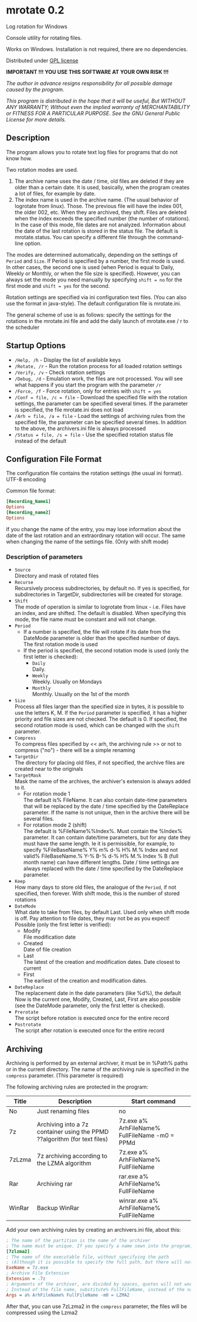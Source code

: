 mrotate 0.2
===========

Log rotation for Windows

Console utility for rotating files.

Works on Windows. Installation is not required, there are no dependencies.

Distributed under [GPL license](http://www.gnu.org/licenses/gpl-3.0.html)

**IMPORTANT !!! YOU USE THIS SOFTWARE AT YOUR OWN RISK !!!**

*The author in advance resigns responsibility for all possible damage caused by the program.*

*This program is distributed in the hope that it will be useful,
But WITHOUT ANY WARRANTY; Without even the implied warranty of
MERCHANTABILITY or FITNESS FOR A PARTICULAR PURPOSE. See the
GNU General Public License for more details.*


## Description


The program allows you to rotate text log files for programs that do not know how.

Two rotation modes are used.

1. The archive name uses the date / time, old files are deleted if they are older than a certain date. It is used, basically, when the program creates a lot of files, for example by date.
2. The index name is used in the archive name. (The usual behavior of logrotate from linux). Those. The previous file will have the index 001, the older 002, etc. When they are archived, they shift. Files are deleted when the index exceeds the specified number (the number of rotations).
In the case of this mode, file dates are not analyzed. Information about the date of the last rotation is stored in the status file. The default is mrotate.status. You can specify a different file through the command-line option.

The modes are determined automatically, depending on the settings of `Period` and `Size`. If Period is specified by a number, the first mode is used. In other cases, the second one is used (when Period is equal to Daily, Weekly or Monthly, or when the file size is specified). However, you can always set the mode you need manually by specifying `shift = no` for the first mode and `shift = yes` for the second.

Rotation settings are specified via ini configuration text files. (You can also use the format in java-style).
The default configuration file is mrotate.ini.

The general scheme of use is as follows: specify the settings for the rotations in the mrotate.ini file and add the daily launch of mrotate.exe / r to the scheduler

## Startup Options

* `/Help, /h` - Display the list of available keys
* `/Rotate, /r` - Run the rotation process for all loaded rotation settings
* `/Verify, /v` - Check rotation settings
* `/Debug, /d` - Emulation work, the files are not processed. You will see what happens if you start the program with the parameter `/r`
* `/Force, /f` - Force rotation, only for entries with `shift = yes`
* `/Conf = file, /c = file` - Download the specified file with the rotation settings, the parameter can be specified several times. If the parameter is specified, the file mrotate.ini does not load
* `/Arh = file, /a = file` - Load the settings of archiving rules from the specified file, the parameter can be specified several times. In addition to the above, the archivers.ini file is always processed
* `/Status = file, /s = file` - Use the specified rotation status file instead of the default

## Configuration File Format

The configuration file contains the rotation settings (the usual ini format). UTF-8 encoding


Common file format:

```ini
[Recording_Name1]
Options
[Recording_name2]
Options
```

If you change the name of the entry, you may lose information about the date of the last rotation and an extraordinary rotation will occur. The same when changing the name of the settings file. (Only with shift mode)

### Description of parameters

* `Source`  
 Directory and mask of rotated files
* `Recurse`  
 Recursively process subdirectories, by default no. If yes is specified, for subdirectories in TargetDir, subdirectories will be created for storage.
* `Shift`  
 The mode of operation is similar to logrotate from linux - i.e. Files have an index, and are shifted. The default is disabled. When specifying this mode, the file name must be constant and will not change.
* `Period`  
  * If a number is specified, the file will rotate if its date from the DateMode parameter is older than the specified number of days. The first rotation mode is used
  * If the period is specified, the second rotation mode is used (only the first letter is checked):
    * `Daily`  
        Daily.
    * `Weekly`  
        Weekly. Usually on Mondays
    * `Monthly`  
        Monthly. Usually on the 1st of the month
* `Size`  
 Process all files larger than the specified size in bytes, it is possible to use the letters K, M. If the `Period` parameter is specified, it has a higher priority and file sizes are not checked. The default is 0. If specified, the second rotation mode is used, which can be changed with the `shift` parameter.
* `Compress`  
 To compress files specified by << arh, the archiving rule >> or not to compress ("no") - there will be a simple renaming
* `TargetDir`  
 The directory for placing old files, if not specified, the archive files are created near to the originals
* `TargetMask`  
 Mask the name of the archives, the archiver's extension is always added to it.
   * For rotation mode 1  
    The default is% FileName. It can also contain date-time parameters that will be replaced by the date / time specified by the DateReplace parameter. If the name is not unique, then in the archive there will be several files.
   * For rotation mode 2 (shift)  
	The default is %FileName%%Index%. Must contain the %Index% parameter. It can contain date/time parameters, but for any date they must have the same length. Ie it is permissible, for example, to specify %FileBaseName% Y% m% d-% H% M.% Index and not valid% FileBaseName.% Y-% B-% d-% H% M.% Index % B (full month name) can have different lengths. Date / time settings are always replaced with the date / time specified by the DateReplace parameter.
* `Keep`  
 How many days to store old files, the analogue of the `Period`, if not specified, then forever. With shift mode, this is the number of stored rotations
* `DateMode`  
 What date to take from files, by default Last.
 Used only when shift mode is off. Pay attention to file dates, they may not be as you expect!  
 Possible (only the first letter is verified):
  * Modify  
   File modification date
  * Created  
   Date of file creation
  * Last  
   The latest of the creation and modification dates. Date closest to current
  * First  
   The earliest of the creation and modification dates.
* `DateReplace`  
 The replacement date in the date parameters (like %d%), the default Now is the current one, Modify, Created, Last, First are also possible (see the DateMode parameter, only the first letter is checked).
* `Prerotate`  
 The script before rotation is executed once for the entire record
* `Postrotate`  
 The script after rotation is executed once for the entire record
 
## Archiving

Archiving is performed by an external archiver, it must be in %Path% paths or in the current directory.
The name of the archiving rule is specified in the `compress` parameter. (This parameter is required)

The following archiving rules are protected in the program:


Title   | Description | Start command
--- | --- | ---
No | Just renaming files | no
7z | Archiving into a 7z container using the PPMD ??algorithm (for text files) | 7z.exe a% ArhFileName% FullFileName -m0 = PPMd
7zLzma | 7z archiving according to the LZMA algorithm | 7z.exe a% ArhFileName% FullFileName
Rar | Archiving rar | rar.exe a% ArhFileName% FullFileName
WinRar | Backup WinRar | winrar.exe a% ArhFileName% FullFileName


Add your own archiving rules by creating an archivers.ini file, about this:
```ini
; The name of the partition is the name of the archiver
; The name must be unique. If you specify a name sewn into the program, it will be redefined.
[7zlzma2]
; The name of the executable file, without specifying the path
; (Although it is possible to specify the full path, but there will not be a search in Path)
ExeName = 7z.exe
; Archive File Extension
Extension = .7z
; Arguments of the archiver, are divided by spaces, quotes will not work!
; Instead of the file name, substitute% FullFileName, instead of the name of the archive% ArhFileName
Args = a% ArhFileName% FullFileName -m0 = LZMA2
```

After that, you can use 7zLzma2 in the `compress` parameter, the files will be compressed using the Lzma2